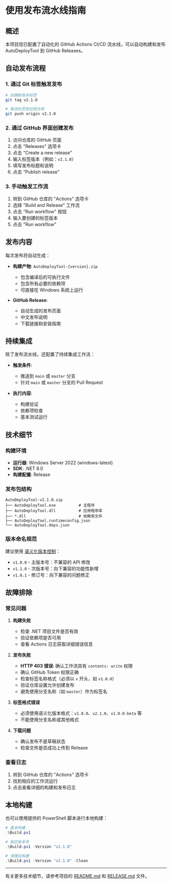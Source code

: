 # 使用发布流水线指南

## 概述

本项目现已配置了自动化的 GitHub Actions CI/CD 流水线，可以自动构建和发布 AutoDeployTool 到 GitHub Releases。

## 自动发布流程

### 1. 通过 Git 标签触发发布

```bash
# 创建新版本标签
git tag v2.1.0

# 推送标签到远程仓库
git push origin v2.1.0
```

### 2. 通过 GitHub 界面创建发布

1. 访问仓库的 GitHub 页面
2. 点击 "Releases" 选项卡
3. 点击 "Create a new release"
4. 输入标签版本（例如：`v2.1.0`）
5. 填写发布标题和说明
6. 点击 "Publish release"

### 3. 手动触发工作流

1. 转到 GitHub 仓库的 "Actions" 选项卡
2. 选择 "Build and Release" 工作流
3. 点击 "Run workflow" 按钮
4. 输入要创建的标签版本
5. 点击 "Run workflow"

## 发布内容

每次发布将自动生成：

- **构建产物**: `AutoDeployTool-{version}.zip`
  - 包含编译后的可执行文件
  - 包含所有必要的依赖项
  - 可直接在 Windows 系统上运行

- **GitHub Release**:
  - 自动生成的发布页面
  - 中文发布说明
  - 下载链接和安装指南

## 持续集成

除了发布流水线，还配置了持续集成工作流：

- **触发条件**: 
  - 推送到 `main` 或 `master` 分支
  - 针对 `main` 或 `master` 分支的 Pull Request

- **执行内容**:
  - 构建验证
  - 依赖项检查
  - 基本测试运行

## 技术细节

### 构建环境
- **运行器**: Windows Server 2022 (windows-latest)
- **SDK**: .NET 8.0
- **构建配置**: Release

### 发布包结构
```
AutoDeployTool-v2.1.0.zip
├── AutoDeployTool.exe          # 主程序
├── AutoDeployTool.dll          # 应用程序库
├── *.dll                       # 依赖库文件
├── AutoDeployTool.runtimeconfig.json
└── AutoDeployTool.deps.json
```

### 版本命名规范

建议使用 [语义化版本控制](https://semver.org/lang/zh-CN/)：

- `v1.0.0` - 主版本号：不兼容的 API 修改
- `v1.1.0` - 次版本号：向下兼容的功能性新增
- `v1.0.1` - 修订号：向下兼容的问题修正

## 故障排除

### 常见问题

1. **构建失败**
   - 检查 .NET 项目文件是否有效
   - 验证依赖项是否可用
   - 查看 Actions 日志获取详细错误信息

2. **发布失败**
   - **HTTP 403 错误**: 确认工作流具有 `contents: write` 权限
   - 确认 GitHub Token 权限正确
   - 检查标签名称格式（必须以 `v` 开头，如 `v1.0.0`）
   - 验证仓库设置允许创建发布
   - 避免使用分支名称（如 `master`）作为标签名

3. **标签格式错误**
   - 必须使用语义化版本格式：`v1.0.0`、`v2.1.0`、`v1.0.0-beta` 等
   - 不能使用分支名称或其他格式

4. **下载问题**
   - 确认发布不是草稿状态
   - 检查文件是否成功上传到 Release

### 查看日志

1. 转到 GitHub 仓库的 "Actions" 选项卡
2. 找到相应的工作流运行
3. 点击查看详细的构建和发布日志

## 本地构建

也可以使用提供的 PowerShell 脚本进行本地构建：

```powershell
# 基本构建
.\Build.ps1

# 指定版本号
.\Build.ps1 -Version "v2.1.0"

# 清理后构建
.\Build.ps1 -Version "v2.1.0" -Clean
```

---

有关更多技术细节，请参考项目的 [README.md](README.md) 和 [RELEASE.md](RELEASE.md) 文件。